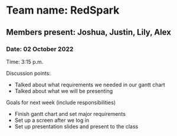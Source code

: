 # Team name: RedSpark
## Members present: Joshua, Justin, Lily, Alex

### Date: 02 October 2022

Time: 3:15 p.m.

Discussion points:
* Talked about what requirements we needed in our gantt chart
* Talked about what we will be presenting

Goals for next week (include responsibilities)
* Finish gantt chart and set major requirements
* Set up a screen after we log in
* Set up presentation slides and present to the class

